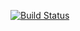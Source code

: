 [![Build Status](https://travis-ci.org/serprex/pythonaes.svg?branch=master)](https://travis-ci.org/serprex/pythonaes)